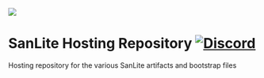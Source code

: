 ![](https://i.imgur.com/DrOHIyS.png)
# SanLite Hosting Repository [![Discord](https://img.shields.io/discord/634166880411713576?style=flat-square)](https://discord.gg/hNgWmk6)

Hosting repository for the various SanLite artifacts and bootstrap files
